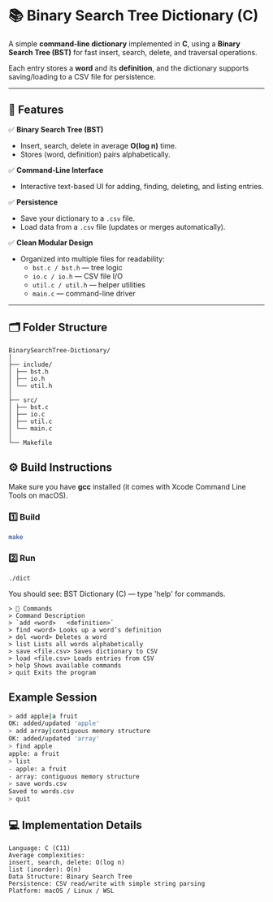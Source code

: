 # 📚 Binary Search Tree Dictionary (C)

A simple **command-line dictionary** implemented in **C**, using a **Binary Search Tree (BST)** for fast insert, search, delete, and traversal operations.

Each entry stores a **word** and its **definition**, and the dictionary supports saving/loading to a CSV file for persistence.

---

## 🧠 Features

✅ **Binary Search Tree (BST)**

- Insert, search, delete in average **O(log n)** time.
- Stores (word, definition) pairs alphabetically.

✅ **Command-Line Interface**

- Interactive text-based UI for adding, finding, deleting, and listing entries.

✅ **Persistence**

- Save your dictionary to a `.csv` file.
- Load data from a `.csv` file (updates or merges automatically).

✅ **Clean Modular Design**

- Organized into multiple files for readability:
  - `bst.c / bst.h` — tree logic
  - `io.c / io.h` — CSV file I/O
  - `util.c / util.h` — helper utilities
  - `main.c` — command-line driver

---

## 🗂️ Folder Structure

```text
BinarySearchTree-Dictionary/
│
├── include/
│ ├── bst.h
│ ├── io.h
│ └── util.h
│
├── src/
│ ├── bst.c
│ ├── io.c
│ ├── util.c
│ └── main.c
│
└── Makefile
```

## ⚙️ Build Instructions

Make sure you have **gcc** installed (it comes with Xcode Command Line Tools on macOS).

### 1️⃣ Build

```bash
make
```

### 2️⃣ Run

```bash
./dict
```

You should see:
BST Dictionary (C) — type 'help' for commands.

```text
> 🧾 Commands
> Command Description
> `add <word>	<definition>`
> find <word> Looks up a word’s definition
> del <word> Deletes a word
> list Lists all words alphabetically
> save <file.csv> Saves dictionary to CSV
> load <file.csv> Loads entries from CSV
> help Shows available commands
> quit Exits the program
```

## Example Session

```bash
> add apple|a fruit
OK: added/updated 'apple'
> add array|contiguous memory structure
OK: added/updated 'array'
> find apple
apple: a fruit
> list
- apple: a fruit
- array: contiguous memory structure
> save words.csv
Saved to words.csv
> quit
```

## 💻 Implementation Details

```text
Language: C (C11)
Average complexities:
insert, search, delete: O(log n)
list (inorder): O(n)
Data Structure: Binary Search Tree
Persistence: CSV read/write with simple string parsing
Platform: macOS / Linux / WSL
```
